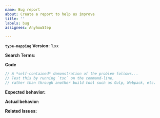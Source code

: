 ```yaml
---
name: Bug report
about: Create a report to help us improve
title: ''
labels: bug
assignees: AnyhowStep

---
```


**`type-mapping` Version:**  1.xx

<!-- Search terms you tried before logging this (so others can find this issue more easily) -->
**Search Terms:**

**Code**

```ts
// A *self-contained* demonstration of the problem follows...
// Test this by running `tsc` on the command-line,
// rather than through another build tool such as Gulp, Webpack, etc.

```

**Expected behavior:**

**Actual behavior:**

**Related Issues:** <!-- Did you find other bugs that looked similar? -->
